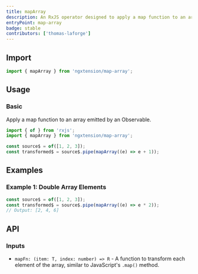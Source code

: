 ```yaml
---
title: mapArray
description: An RxJS operator designed to apply a map function to an array within an Observable stream, simplifying array transformations.
entryPoint: map-array
badge: stable
contributors: ['thomas-laforge']
---
```


## Import

```ts
import { mapArray } from 'ngxtension/map-array';
```

## Usage

### Basic

Apply a map function to an array emitted by an Observable.

```ts
import { of } from 'rxjs';
import { mapArray } from 'ngxtension/map-array';

const source$ = of([1, 2, 3]);
const transformed$ = source$.pipe(mapArray((e) => e + 1));
```

## Examples

### Example 1: Double Array Elements

```ts
const source$ = of([1, 2, 3]);
const transformed$ = source$.pipe(mapArray((e) => e * 2));
// Output: [2, 4, 6]
```

## API

### Inputs

- `mapFn: (item: T, index: number) => R` - A function to transform each element of the array, similar to JavaScript's `.map()` method.
